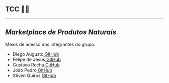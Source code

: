 ## TCC 👨‍💻
---
## _Marketplace de Produtos Naturais_

Meios de acesso dos integrantes do grupo:

* Diego Augusto[ GitHub](https://github.com/Diego0668)
* Felipe de Jesus[ GitHub](https://github.com/FelipeMarani)
* Gustavo Rocha[ GitHub](https://github.com/Gus303)
* João Pedro[ GitHub](https://github.com/jpshawty38)
* Stiven Quiros [ GitHub](https://github.com/stivenqa)

